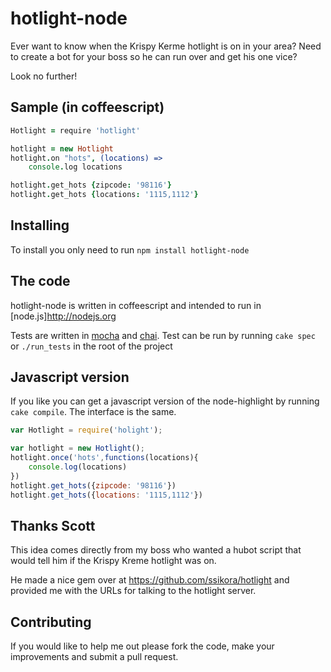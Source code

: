 hotlight-node
=============

Ever want to know when the Krispy Kerme hotlight is on in your area? Need to create a bot for your boss so he can run over and get his one vice?

Look no further!

Sample (in coffeescript)
--------------
```coffeescript
Hotlight = require 'hotlight'

hotlight = new Hotlight
hotlight.on "hots", (locations) =>
    console.log locations

hotlight.get_hots {zipcode: '98116'}
hotlight.get_hots {locations: '1115,1112'}
```

Installing
--------------
To install you only need to run ```npm install hotlight-node```

The code
--------------
hotlight-node is written in coffeescript and intended to run in [node.js]http://nodejs.org

Tests are written in [mocha](http://visionmedia.github.com/mocha/) and [chai](http://chaijs.com/). Test can be run by running ```cake spec``` or ```./run_tests``` in the root of the project

Javascript version
--------------
If you like you can get a javascript version of the node-highlight by running ```cake compile```. The interface is the same.
```javascript
var Hotlight = require('holight');

var hotlight = new Hotlight();
hotlight.once('hots',functions(locations){
    console.log(locations)
})
hotlight.get_hots({zipcode: '98116'})
hotlight.get_hots({locations: '1115,1112'})
```

Thanks Scott
-----------
This idea comes directly from my boss who wanted a hubot script that would tell him if the Krispy Kreme hotlight was on.

He made a nice gem over at https://github.com/ssikora/hotlight and provided me with the URLs for talking to the hotlight server.

Contributing
--------------
If you would like to help me out please fork the code, make your improvements and submit a pull request.